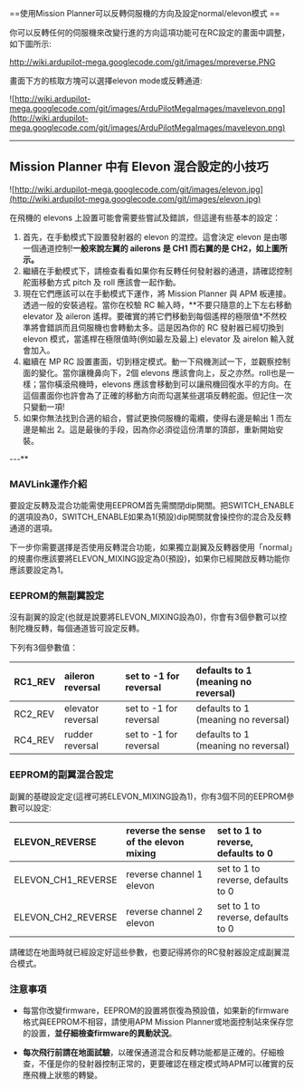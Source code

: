 ﻿==使用Mission Planner可以反轉伺服機的方向及設定normal/elevon模式 ==

你可以反轉任何的伺服機來改變行進的方向這項功能可在RC設定的畫面中調整，如下圖所示:

http://wiki.ardupilot-mega.googlecode.com/git/images/mpreverse.PNG

畫面下方的核取方塊可以選擇elevon mode或反轉通道:

![http://wiki.ardupilot-mega.googlecode.com/git/images/ArduPilotMegaImages/mavelevon.png](http://wiki.ardupilot-mega.googlecode.com/git/images/ArduPilotMegaImages/mavelevon.png)


---


## Mission Planner 中有 Elevon 混合設定的小技巧 ##

![http://wiki.ardupilot-mega.googlecode.com/git/images/elevon.jpg](http://wiki.ardupilot-mega.googlecode.com/git/images/elevon.jpg)

在飛機的 elevons 上設置可能會需要些嘗試及錯誤，但這邊有些基本的設定：

  1. 首先，在手動模式下設置發射器的 elevon 的混控。這會決定 elevon 是由哪一個通道控制!**一般來說左翼的 ailerons 是 CH1 而右翼的是 CH2，如上圖所示。**
  1. 繼續在手動模式下，請檢查看看如果你有反轉任何發射器的通道，請確認控制舵面移動方式 pitch 及 roll 應該會一起作動。
  1. 現在它們應該可以在手動模式下運作，將 Mission Planner 與 APM 板連接。透過一般的安裝過程。當你在校驗 RC 輸入時，**不要只隨意的上下左右移動 elevator 及 aileron 遙桿。要確實的將它們移動到每個遙桿的極限值\*不然校準將會錯誤而且伺服機也會轉動太多。這是因為你的 RC 發射器已經切換到 elevon 模式，當遙桿在極限值時(例如最左及最上) elevator 及 airelon 輸入就會加入。
  1. 繼續在 MP RC 設置畫面，切到穩定模式。動一下飛機測試一下，並觀察控制面的變化。當你讓機鼻向下，2個 elevons 應該會向上，反之亦然。roll也是一樣；當你橫滾飛機時，elevons 應該會移動到可以讓飛機回復水平的方向。在這個畫面你也許會為了正確的移動方向而勾選某些選項反轉舵面。但記住一次只變動一項!
  1. 如果你無法找到合適的組合，嘗試更換伺服機的電纜，使得右邊是輸出 1 而左邊是輸出 2。這是最後的手段，因為你必須從這份清單的頂部，重新開始安裝。

---**

### MAVLink運作介紹 ###


要設定反轉及混合功能需使用EEPROM首先需關閉dip開關。把SWITCH\_ENABLE的選項設為0，SWITCH\_ENABLE如果為1(預設)dip開關就會操控你的混合及反轉通道的選項。

下一步你需要選擇是否使用反轉混合功能，如果獨立副翼及反轉器使用「normal」的規畫你應該要將ELEVON\_MIXING設定為0(預設)，如果你已經開啟反轉功能你應該要設定為1。

### EEPROM的無副翼設定 ###

沒有副翼的設定(也就是說要將ELEVON\_MIXING設為0)，你會有3個參數可以控制陀機反轉，每個通道皆可設定反轉。

下列有3個參數值：

| RC1\_REV | aileron reversal | set to -1 for reversal | defaults to 1 (meaning no reversal) |
|:---------|:-----------------|:-----------------------|:------------------------------------|
| RC2\_REV | elevator reversal | set to -1 for reversal | defaults to 1 (meaning no reversal) |
| RC4\_REV | rudder reversal  | set to -1 for reversal | defaults to 1 (meaning no reversal) |

### EEPROM的副翼混合設定 ###

副翼的基礎設定定(這裡可將ELEVON\_MIXING設為1)，你有3個不同的EEPROM參數可以設定:

| ELEVON\_REVERSE | reverse the sense of the elevon mixing | set to 1 to reverse, defaults to 0 |
|:----------------|:---------------------------------------|:-----------------------------------|
| ELEVON\_CH1\_REVERSE | reverse channel 1 elevon               | set to 1 to reverse, defaults to 0 |
| ELEVON\_CH2\_REVERSE | reverse channel 2 elevon               | set to 1 to reverse, defaults to 0 |

請確認在地面時就已經設定好這些參數，也要記得將你的RC發射器設定成副翼混合模式。

### 注意事項 ###

  * 每當你改變firmware，EEPROM的設置將恢復為預設值，如果新的firmware格式與EEPROM不相容，請使用APM Mission Planner或地面控制站來保存您的設置，**並仔細檢查firmware的異動狀況**。

  * **每次飛行前請在地面試驗**，以確保通道混合和反轉功能都是正確的。仔細檢查，不僅是你的發射器控制正常的，更要確認在穩定模式時APM可以確實的反應飛機上狀態的轉變。